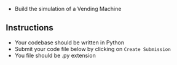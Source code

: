 - Build the simulation of a Vending Machine

## Instructions

+ Your codebase should be written in Python
+ Submit your code file below by clicking on ```Create Submission```
+ You file should be .py extension
